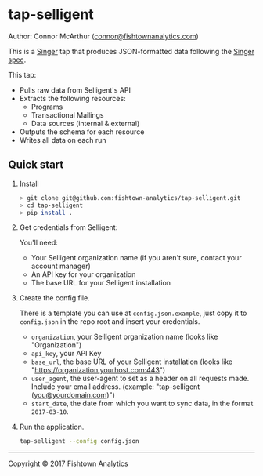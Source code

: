 # tap-selligent

Author: Connor McArthur (connor@fishtownanalytics.com)

This is a [Singer](https://singer.io) tap that produces JSON-formatted data following the [Singer spec](https://github.com/singer-io/getting-started/blob/master/SPEC.md).

This tap:
- Pulls raw data from Selligent's API
- Extracts the following resources:
  - Programs
  - Transactional Mailings
  - Data sources (internal & external)
- Outputs the schema for each resource
- Writes all data on each run


## Quick start

1. Install

    ```bash
    > git clone git@github.com:fishtown-analytics/tap-selligent.git
    > cd tap-selligent
    > pip install .
    ```

2. Get credentials from Selligent:

    You'll need:

    - Your Selligent organization name (if you aren't sure, contact your account manager)
    - An API key for your organization
    - The base URL for your Selligent installation

3. Create the config file.

    There is a template you can use at `config.json.example`, just copy it to `config.json`
    in the repo root and insert your credentials.
 
    - `organization`, your Selligent organization name (looks like "Organization")
    - `api_key`, your API Key
    - `base_url`, the base URL of your Selligent installation (looks like "https://organization.yourhost.com:443")
    - `user_agent`, the user-agent to set as a header on all requests made. Include your email address. (example: "tap-selligent (you@yourdomain.com)")
    - `start_date`, the date from which you want to sync data, in the format `2017-03-10`.

4. Run the application.

   ```bash
   tap-selligent --config config.json
   ```

---

Copyright &copy; 2017 Fishtown Analytics
